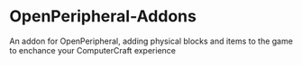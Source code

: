 OpenPeripheral-Addons
=====================

An addon for OpenPeripheral, adding physical blocks and items to the game to enchance your ComputerCraft experience
